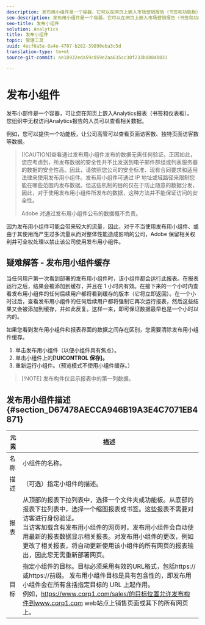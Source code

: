 ```yaml
---
description: 发布用小组件是一个容器，它可以在网页上嵌入市场营销报告（书签和功能板）。这样，贵组织中无权访问市场营销报告的人员便可以查看相关数据。
seo-description: 发布用小组件是一个容器，它可以在网页上嵌入市场营销报告（书签和功能板）。这样，贵组织中无权访问市场营销报告的人员便可以查看相关数据。
seo-title: 发布小组件
solution: Analytics
title: 发布小组件
topic: 管理工具
uuid: 4ecf6a5a-8a4e-4707-b282-39890eba3c5d
translation-type: tm+mt
source-git-commit: ae18932eda59c059e2aa635cc30f233b88840031

---
```



# 发布小组件

发布小部件是一个容器，可让您在网页上嵌入Analytics报表（书签和仪表板）。 您组织中无权访问Analytics报告的人员可以查看相关数据。

例如，您可以提供一个功能板，让公司高管可以查看页面访客数、独特页面访客数等数据。

> [!CAUTION]查看通过发布用小组件发布的数据无需任何验证。正因如此，您应考虑到，所发布数据的安全性并不比发送到电子邮件群组或列表服务器的数据的安全性高。因此，请依照您公司的安全标准、现有合同要求和适用法律来使用发布用小组件。发布用小组件可通过 IP 地址或域路径来限制您能在哪些范围内发布数据。但这些机制的目的仅在于防止随意的数据分发，因此，对于使用发布用小组件所发布的数据，这种方法并不能保证访问的安全性。
>
> Adobe 对通过发布用小组件公布的数据概不负责。

因为发布用小组件可能会带来较大的流量，因此，对于不当使用发布用小组件、或由于其使用而产生过多流量从而对整体性能造成影响的公司，Adobe 保留相关权利并可全权处理以禁止该公司使用发布用小组件。

## 疑难解答 - 发布用小组件缓存

当任何用户第一次看到部署的发布用小组件时，该小组件都会运行此报表。在报表运行之后，结果会被添加到缓存，并且在 1 小时内有效。在接下来的一个小时内查看发布用小组件的任何后续用户都将看到缓存的版本（它将立即返回）。在一个小时过后，查看发布用小组件的任何后续用户都将强制它再次运行报表，然后这些结果又会被添加到缓存，并如此反复。这样一来，即可保证数据最早也是一个小时以内的。

如果您看到发布用小组件和报表界面的数据之间存在区别，您需要清除发布用小组件缓存。

1. 单击发布用小组件（以便小组件具有焦点）。
1. 单击小组件上的&#x200B;**[!UICONTROL 保存]。**
1. 重新运行小组件。（预览模式不使用小组件缓存。）

> [!NOTE] 发布构件仅显示报表中的第一列数据。

## 发布用小组件描述 {#section_D67478AECCA946B19A3E4C7071EB4871}

| 元素 | 描述 |
|--- |--- |
| 名称 | 小组件的名称。 |
| 描述 | （可选）指定小组件的描述。 |
| 报表 | 从顶部的报表下拉列表中，选择一个文件夹或功能板。从底部的报表下拉列表中，选择一个缩图报表或书签。这些报表不需要对访客进行身份验证。<br>当访客加载含有发布用小组件的网页时，发布用小组件会自动使用最新的报表数据显示相关报表。对发布用小组件的更改，例如更改了相关报表，将自动更新使用该小组件的所有网页的报表输出，因此您无需重新部署网页。</br> |
| 目标 | 指定小组件的目标。目标必须采用有效的URL格式，包括https://或https://前缀。 发布用小组件目标是具有包含性的，即发布用小组件会在所有含括指定目标的 URL 上起作用。<br>例如，https://www.corp1.com/sales/的目标位置允许发布构件到www.corp1.com web站点上销售页面或其下的所有网页上。</br> |